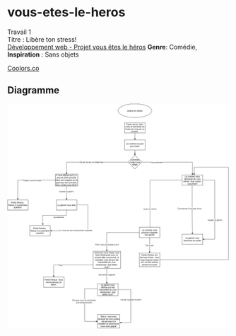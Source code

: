 # vous-etes-le-heros
Travail 1 <br>
Titre : Libère ton stress! <br>
[Développement web - Projet vous êtes le héros](https://github.com/MDLauriers36/vous-etes-le-heros/blob/main/Git/html/index.html)
**Genre**: Comédie, 
**Inspiration** : Sans objets 

[Coolors.co](https://coolors.co/e6b89c-73937e-4d625a-273036-e6b89c)

## Diagramme 
![E-field-distances](https://github.com/MDLauriers36/vous-etes-le-heros/blob/main/diagrammeFini.jpg)


